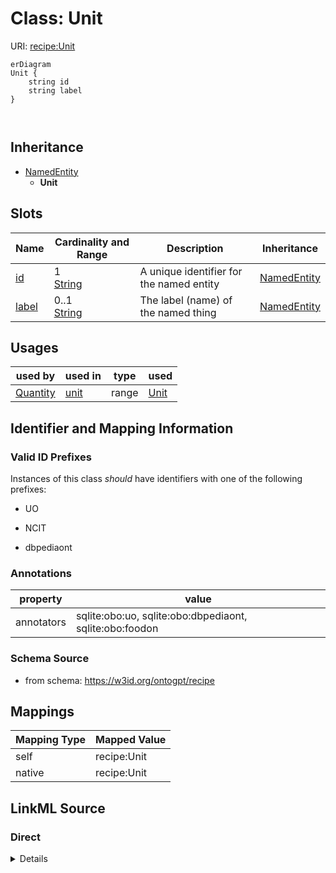

# Class: Unit



URI: [recipe:Unit](http://w3id.org/ontogpt/recipe/Unit)



```mermaid
erDiagram
Unit {
    string id  
    string label  
}



```




## Inheritance
* [NamedEntity](NamedEntity.md)
    * **Unit**



## Slots

| Name | Cardinality and Range | Description | Inheritance |
| ---  | --- | --- | --- |
| [id](id.md) | 1 <br/> [String](String.md) | A unique identifier for the named entity | [NamedEntity](NamedEntity.md) |
| [label](label.md) | 0..1 <br/> [String](String.md) | The label (name) of the named thing | [NamedEntity](NamedEntity.md) |





## Usages

| used by | used in | type | used |
| ---  | --- | --- | --- |
| [Quantity](Quantity.md) | [unit](unit.md) | range | [Unit](Unit.md) |






## Identifier and Mapping Information


### Valid ID Prefixes

Instances of this class *should* have identifiers with one of the following prefixes:

* UO

* NCIT

* dbpediaont






### Annotations

| property | value |
| --- | --- |
| annotators | sqlite:obo:uo, sqlite:obo:dbpediaont, sqlite:obo:foodon |



### Schema Source


* from schema: https://w3id.org/ontogpt/recipe





## Mappings

| Mapping Type | Mapped Value |
| ---  | ---  |
| self | recipe:Unit |
| native | recipe:Unit |





## LinkML Source

<!-- TODO: investigate https://stackoverflow.com/questions/37606292/how-to-create-tabbed-code-blocks-in-mkdocs-or-sphinx -->

### Direct

<details>
```yaml
name: Unit
id_prefixes:
- UO
- NCIT
- dbpediaont
annotations:
  annotators:
    tag: annotators
    value: sqlite:obo:uo, sqlite:obo:dbpediaont, sqlite:obo:foodon
from_schema: https://w3id.org/ontogpt/recipe
is_a: NamedEntity

```
</details>

### Induced

<details>
```yaml
name: Unit
id_prefixes:
- UO
- NCIT
- dbpediaont
annotations:
  annotators:
    tag: annotators
    value: sqlite:obo:uo, sqlite:obo:dbpediaont, sqlite:obo:foodon
from_schema: https://w3id.org/ontogpt/recipe
is_a: NamedEntity
attributes:
  id:
    name: id
    annotations:
      prompt.skip:
        tag: prompt.skip
        value: 'true'
    description: A unique identifier for the named entity
    comments:
    - this is populated during the grounding and normalization step
    from_schema: https://w3id.org/ontogpt/recipe
    rank: 1000
    identifier: true
    alias: id
    owner: Unit
    domain_of:
    - NamedEntity
    - Publication
    range: string
    required: true
  label:
    name: label
    annotations:
      owl:
        tag: owl
        value: AnnotationProperty, AnnotationAssertion
    description: The label (name) of the named thing
    from_schema: https://w3id.org/ontogpt/recipe
    aliases:
    - name
    slot_uri: rdfs:label
    alias: label
    owner: Unit
    domain_of:
    - Recipe
    - NamedEntity
    range: string

```
</details>